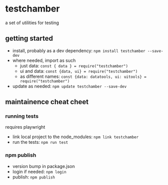 # testchamber
a set of utilities for testing

## getting started
- install, probably as a dev dependency: `npm install testchamber --save-dev`
- where needed, import as such
  - just data: `const { data } = require("testchamber")`
  - ui and data: `const {data, ui} = require("testchamber")`
  - as different names: `const {data: datatools, ui: uitools} = require("testchamber")`
- update as needed: `npm update testchamber --save-dev`  

## maintainence cheat cheet

### running tests
requires playwright
- link local project to the node_modules: `npm link testchamber`
- run the tests: `npm run test`

### npm publish
- version bump in package.json
- login if needed: `npm login`
- publish: `npm publish` 
